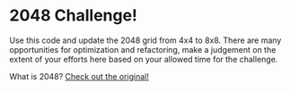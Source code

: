 2048 Challenge!
====

Use this code and update the 2048 grid from 4x4 to 8x8. There are many opportunities for optimization and refactoring, make a judgement on the extent of your efforts here based on your allowed time for the challenge.

What is 2048? [Check out the original!](http://gabrielecirulli.github.io/2048/)
